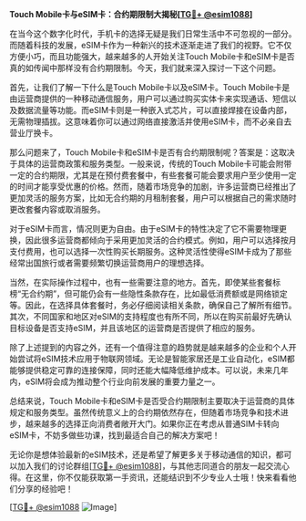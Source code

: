 **Touch Mobile卡与eSIM卡：合约期限制大揭秘[[TG💪+ @esim1088](https://t.me/s/esim1088)]**

在当今这个数字化时代，手机卡的选择无疑是我们日常生活中不可忽视的一部分。而随着科技的发展，eSIM卡作为一种新兴的技术逐渐走进了我们的视野。它不仅方便小巧，而且功能强大，越来越多的人开始关注Touch Mobile卡和eSIM卡是否真的如传闻中那样没有合约期限制。今天，我们就来深入探讨一下这个问题。

首先，让我们了解一下什么是Touch Mobile卡以及eSIM卡。Touch Mobile卡是由运营商提供的一种移动通信服务，用户可以通过购买实体卡来实现通话、短信以及数据流量等功能。而eSIM卡则是一种嵌入式芯片，可以直接焊接在设备内部，无需物理插拔。这意味着你可以通过网络直接激活并使用eSIM卡，而不必亲自去营业厅换卡。

那么问题来了，Touch Mobile卡和eSIM卡是否有合约期限制呢？答案是：这取决于具体的运营商政策和服务类型。一般来说，传统的Touch Mobile卡可能会附带一定的合约期限，尤其是在预付费套餐中，有些套餐可能会要求用户至少使用一定的时间才能享受优惠的价格。然而，随着市场竞争的加剧，许多运营商已经推出了更加灵活的服务方案，比如无合约期的月租制套餐，用户可以根据自己的需求随时更改套餐内容或取消服务。

对于eSIM卡而言，情况则更为自由。由于eSIM卡的特性决定了它不需要物理更换，因此很多运营商都倾向于采用更加灵活的合约模式。例如，用户可以选择按月支付费用，也可以选择一次性购买长期服务。这种灵活性使得eSIM卡成为了那些经常出国旅行或者需要频繁切换运营商用户的理想选择。

当然，在实际操作过程中，也有一些需要注意的地方。首先，即使某些套餐标榜“无合约期”，但可能仍会有一些隐性条款存在，比如最低消费额或是网络锁定等。因此，在选择具体套餐时，务必仔细阅读相关条款，确保自己了解所有细节。其次，不同国家和地区对eSIM的支持程度也有所不同，所以在购买前最好先确认目标设备是否支持eSIM，并且该地区的运营商是否提供了相应的服务。

除了上述提到的内容之外，还有一个值得注意的趋势就是越来越多的企业和个人开始尝试将eSIM技术应用于物联网领域。无论是智能家居还是工业自动化，eSIM都能够提供稳定可靠的连接保障，同时还能大幅降低维护成本。可以说，未来几年内，eSIM将会成为推动整个行业向前发展的重要力量之一。

总结来说，Touch Mobile卡和eSIM卡是否受合约期限制主要取决于运营商的具体规定和服务类型。虽然传统意义上的合约期依然存在，但随着市场竞争和技术进步，越来越多的选择正向消费者敞开大门。如果你正在考虑从普通SIM卡转向eSIM卡，不妨多做些功课，找到最适合自己的解决方案吧！

无论你是想体验最新的eSIM技术，还是希望了解更多关于移动通信的知识，都可以加入我们的讨论群组[[TG💪+ @esim1088](https://t.me/s/esim1088)]，与其他志同道合的朋友一起交流心得。在这里，你不仅能获取第一手资讯，还能结识到不少专业人士哦！快来看看他们分享的经验吧！

[[TG💪+ @esim1088](https://t.me/s/esim1088) ![Image](https://i.postimg.cc/4NQfJmqS/Snipaste-2025-05-13-00-14-12.png)]